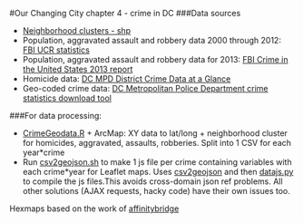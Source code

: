#Our Changing City chapter 4 - crime in DC
###Data sources
* [Neighborhood clusters - shp](http://opendata.dc.gov/datasets/f6c703ebe2534fc3800609a07bad8f5b_17)
* Population, aggravated assault and robbery data 2000 through 2012: [FBI UCR statistics](http://www.ucrdatatool.gov/Search/Crime/Local/JurisbyJurisLarge.cfm)
* Population, aggravated assault and robbery data for 2013: [FBI Crime in the United States 2013 report](https://www.fbi.gov/about-us/cjis/ucr/crime-in-the-u.s/2013/crime-in-the-u.s.-2013/tables/table-8/table-8-state-cuts/table_8_offenses_known_to_law_enforcement_district_of_columbia_by_city_2013.xls)
* Homicide data: [DC MPD District Crime Data at a Glance](http://mpdc.dc.gov/page/district-crime-data-glance)
* Geo-coded crime data: [DC Metropolitan Police Department crime statistics download tool](http://crimemap.dc.gov/CrimeMapSearch.aspx)

###For data processing:
* [CrimeGeodata.R](/scripts/CrimeGeodata.R) + ArcMap: XY data to lat/long + neighborhood cluster for homicides, aggravated, assaults, robberies. Split into 1 CSV for each year*crime
* Run [csv2geojson.sh](/scripts/csv2geojson.sh) to make 1 js file per crime containing variables with each crime*year for Leaflet maps. Uses [csv2geojson](https://github.com/mapbox/csv2geojson) and then  [datajs.py](/scripts/datajs.py) to compile the js files.This avoids cross-domain json ref problems. All other solutions (AJAX requests, hacky code) have their own issues too.

Hexmaps based on the work of [affinitybridge](https://github.com/affinitybridge/d3-demos-quakes)